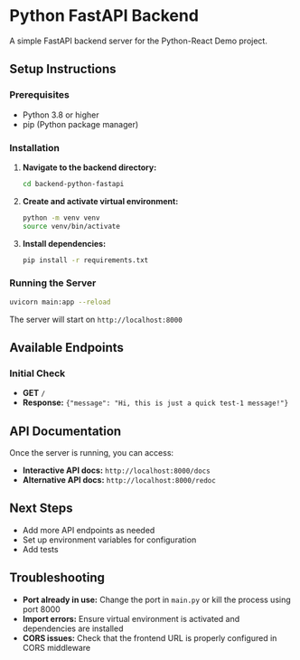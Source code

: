 # Python FastAPI Backend

A simple FastAPI backend server for the Python-React Demo project.

## Setup Instructions

### Prerequisites

- Python 3.8 or higher
- pip (Python package manager)

### Installation

1. **Navigate to the backend directory:**

   ```bash
   cd backend-python-fastapi
   ```

2. **Create and activate virtual environment:**

   ```bash
   python -m venv venv
   source venv/bin/activate
   ```

3. **Install dependencies:**
   ```bash
   pip install -r requirements.txt
   ```

### Running the Server

```bash
uvicorn main:app --reload
```

The server will start on `http://localhost:8000`

## Available Endpoints

### Initial Check

- **GET** `/`
- **Response:** `{"message": "Hi, this is just a quick test-1 message!"}`

## API Documentation

Once the server is running, you can access:

- **Interactive API docs:** `http://localhost:8000/docs`
- **Alternative API docs:** `http://localhost:8000/redoc`

## Next Steps

- Add more API endpoints as needed
- Set up environment variables for configuration
- Add tests

## Troubleshooting

- **Port already in use:** Change the port in `main.py` or kill the process using port 8000
- **Import errors:** Ensure virtual environment is activated and dependencies are installed
- **CORS issues:** Check that the frontend URL is properly configured in CORS middleware
